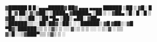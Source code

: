 ▓██████  █     █░▄▄▄█████▓ ██▓      ▄▄▄       ▄▄▄▄    ██████ 
▒██    ▒ ▓█░ █ ░█░▓  ██▒ ▓▒▓██▒    ▒████▄    ▓█████▄ ▒██    ▒ 
░ ▓██▄   ▒█░ █ ░█ ▒ ▓██░ ▒░▒██░    ▒██  ▀█▄  ▒██▒ ▄██░ ▓██▄   
▒██████▒▒░░██▒██▓   ▒██▒ ░ ░██████▒ ▓█   ▓██▒░▓█  ▀█▓▒██████▒▒
▒ ▒▓▒ ▒ ░░ ▓░▒ ▒    ▒ ░░   ░ ▒░▓  ░ ▒▒   ▓▒█░░▒▓███▀▒▒ ▒▓▒ ▒ ░
